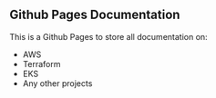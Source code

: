 ## Github Pages Documentation

This is a Github Pages to store all documentation on:

- AWS
- Terraform
- EKS
- Any other projects
